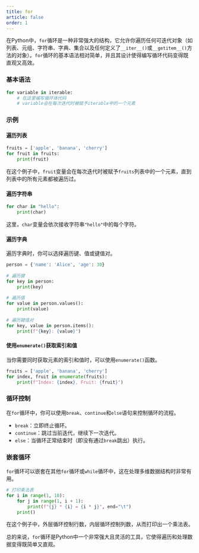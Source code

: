 ```yaml
---
title: for
article: false
order: 1
---
```


在Python中，`for`循环是一种非常强大的结构，它允许你遍历任何可迭代对象（如列表、元组、字符串、字典、集合以及任何定义了`__iter__()`或`__getitem__()`方法的对象）。`for`循环的基本语法相对简单，并且其设计使得编写循环代码变得既直观又高效。

### 基本语法

```python
for variable in iterable:
    # 在这里编写循环体代码
    # variable会在每次迭代时被赋予iterable中的一个元素
```

### 示例

#### 遍历列表

```python
fruits = ['apple', 'banana', 'cherry']
for fruit in fruits:
    print(fruit)
```

在这个例子中，`fruit`变量会在每次迭代时被赋予`fruits`列表中的一个元素，直到列表中的所有元素都被遍历过。

#### 遍历字符串

```python
for char in "hello":
    print(char)
```

这里，`char`变量会依次接收字符串`"hello"`中的每个字符。

#### 遍历字典

遍历字典时，你可以选择遍历键、值或键值对。

```python
person = {'name': 'Alice', 'age': 30}
 
# 遍历键
for key in person:
    print(key)
 
# 遍历值
for value in person.values():
    print(value)
 
# 遍历键值对
for key, value in person.items():
    print(f"{key}: {value}")
```

#### 使用`enumerate()`获取索引和值

当你需要同时获取元素的索引和值时，可以使用`enumerate()`函数。

```python
fruits = ['apple', 'banana', 'cherry']
for index, fruit in enumerate(fruits):
    print(f"Index: {index}, Fruit: {fruit}")
```

### 循环控制

在`for`循环中，你可以使用`break`、`continue`和`else`语句来控制循环的流程。

- `break`：立即终止循环。
- `continue`：跳过当前迭代，继续下一次迭代。
- `else`：当循环正常结束时（即没有通过`break`跳出）执行。

### 嵌套循环

`for`循环可以嵌套在其他`for`循环或`while`循环中，这在处理多维数据结构时非常有用。

```python
# 打印乘法表
for i in range(1, 10):
    for j in range(1, i + 1):
        print(f"{j} * {i} = {i * j}", end="\t")
    print()
```

在这个例子中，外层循环控制行数，内层循环控制列数，从而打印出一个乘法表。

总的来说，`for`循环是Python中一个非常强大且灵活的工具，它使得遍历和处理数据变得既简单又直观。
